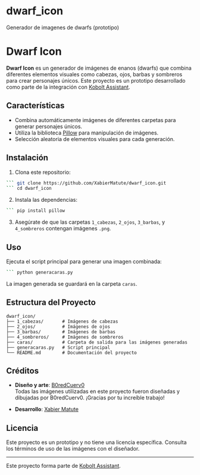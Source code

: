 # dwarf_icon
Generador de imagenes de dwarfs (prototipo)

# Dwarf Icon

**Dwarf Icon** es un generador de imágenes de enanos (dwarfs) que combina diferentes elementos visuales como cabezas, ojos, barbas y sombreros para crear personajes únicos. Este proyecto es un prototipo desarrollado como parte de la integración con [Kobolt Assistant](https://github.com/XabierMatute/KoboltAssistant).

## Características

- Combina automáticamente imágenes de diferentes carpetas para generar personajes únicos.
- Utiliza la biblioteca [Pillow](https://python-pillow.org/) para manipulación de imágenes.
- Selección aleatoria de elementos visuales para cada generación.

## Instalación

1. Clona este repositorio:
```bash
``` git clone https://github.com/XabierMatute/dwarf_icon.git
``` cd dwarf_icon
```

2. Instala las dependencias:
```bash
``` pip install pillow
```

3. Asegúrate de que las carpetas `1_cabezas`, `2_ojos`, `3_barbas`, y `4_sombreros` contengan imágenes `.png`.

## Uso

Ejecuta el script principal para generar una imagen combinada:
```bash
``` python generacaras.py
```

La imagen generada se guardará en la carpeta `caras`.

## Estructura del Proyecto

```
dwarf_icon/
├── 1_cabezas/       # Imágenes de cabezas
├── 2_ojos/          # Imágenes de ojos
├── 3_barbas/        # Imágenes de barbas
├── 4_sombreros/     # Imágenes de sombreros
├── caras/           # Carpeta de salida para las imágenes generadas
├── generacaras.py   # Script principal
└── README.md        # Documentación del proyecto
```

## Créditos

- **Diseño y arte**: [B0redCuerv0](https://github.com/B0redCuerv0)  
  Todas las imágenes utilizadas en este proyecto fueron diseñadas y dibujadas por B0redCuerv0. ¡Gracias por tu increíble trabajo!

- **Desarrollo**: [Xabier Matute](https://github.com/XabierMatute)

## Licencia

Este proyecto es un prototipo y no tiene una licencia específica. Consulta los términos de uso de las imágenes con el diseñador.

---
Este proyecto forma parte de [Kobolt Assistant](https://github.com/XabierMatute/KoboltAssistant).